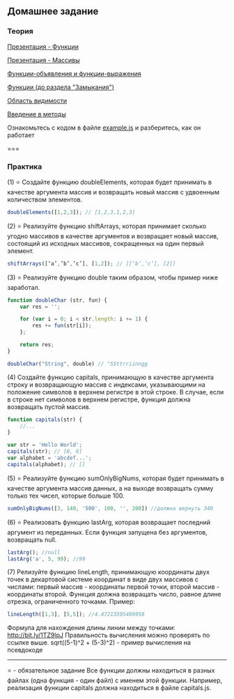 ## Домашнее задание

### Теория

[Презентация - Функции](https://docs.google.com/presentation/d/15wW-ZPhL8IAux1TOp8PQ7snE4PZYz7b6HMZfRLpaYa0/edit?usp=sharing)

[Презентация - Массивы](https://docs.google.com/presentation/d/1atPGV_jL2jjmwvZwEaRmM9XZ2dAg1l-PKA_rEPUmwws/edit?usp=sharing)

[Функции-объявления и функции-выражения](http://learn.javascript.ru/function-declaration-expression)

[Функции (до раздела "Замыкания")](https://karmazzin.gitbooks.io/eloquentjavascript_ru/content/chapters/chapter3.html)

[Область видимости](https://habrahabr.ru/post/149526/)

[Введение в методы](http://learn.javascript.ru/properties-and-methods)

Ознакомьтесь с кодом в файле [example.js](/example.js) и разберитесь, как он работает

===
### Практика


(1) ⭐ Создайте функцию doubleElements, которая будет принимать в качестве аргумента массив и возвращать новый массив с удвоенным количеством элементов. 
```javascript
doubleElements([1,2,3]); // [1,2,3,1,2,3]
```

(2) ⭐ Реализуйте функцию shiftArrays, которая принимает сколько угодно массивов в качестве аргументов и возвращает новый массив, состоящий из исходных массивов, сокращенных на один первый элемент.

```javascript
shiftArrays([‘a’,’b’,’c’], [1,2]); // [[‘b’,’c’], [2]]
```

(3) ⭐ Реализуйте функцию double таким образом, чтобы пример ниже заработал.
```javascript
function doubleChar (str, fun) {
    var res = '';

    for (var i = 0; i < str.length: i += 1) {
        res += fun(str[i]);
    };

    return res;
}

doubleChar("String", double) // "SSttrriinngg
```
(4) Создайте функцию capitals, принимающую в качестве аргумента строку и возвращающую массив с индексами, указывающими на положение символов в верхнем регистре в этой строке. В случае, если в строке нет символов в верхнем регистре, функция должна возвращать пустой массив.
```javascript
function capitals(str) {
    //...
}

var str = 'Hello World';
capitals(str); // [0, 6]
var alphabet = 'abcdef...';
capitals(alphabet); // []
```

(5) ⭐ Реализуйте функцию sumOnlyBigNums, которая будет принимать в качестве аргумента массив данных, а на выходе возвращать сумму только тех чисел, которые больше 100.
```javascript
sumOnlyBigNums([3, 140, '500', 100, '', 200]) //должна вернуть 340
```

(6) ⭐ Реализовать функцию lastArg, которая возвращает последний аргумент из переданных. Если функция запущена без аргументов, возвращать null.
```javascript
lastArg(); //null
lastArg('a', 5, 99); //99
```

(7) Релизуйте функцию lineLength, принимающую координаты двух точек в декартовой системе координат в виде двух массивов с числами: первый массив - координаты первой точки, второй массив - координаты второй. Функция должна возвращать число, равное длине отрезка, ограниченного точками. Пример:
```javascript
lineLength([1,3], [5,5]); //4.47213595499958
```
Формула для нахождения длины линии между точками: http://bit.ly/1TZ9lpJ
Правильность вычисления можно проверять по ссылке выше.
sqrt((5-1)^2 + (5-3)^2) - пример вычисления на псевдокоде

___
⭐ - обязательное задание
Все функции должны находиться в разных файлах (одна функция - один файл) с именем этой функции. Например, реализация функции capitals должна находиться в файле capitals.js.
